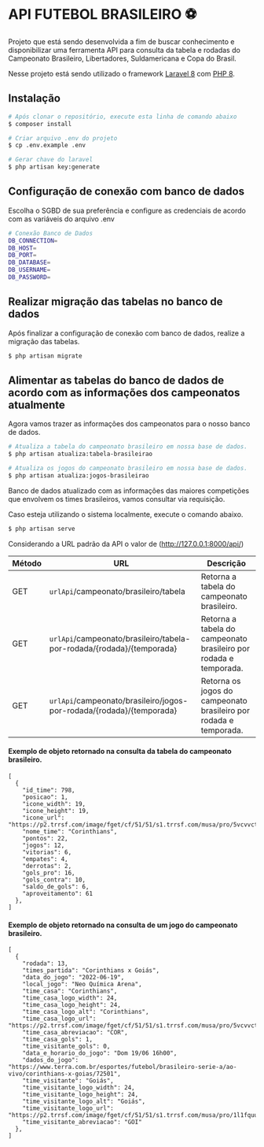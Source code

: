 # API FUTEBOL BRASILEIRO ⚽

Projeto que está sendo desenvolvida a fim de buscar conhecimento e disponibilizar uma ferramenta API para consulta da tabela e rodadas do Campeonato Brasileiro, Libertadores, Suldamericana e Copa do Brasil.

Nesse projeto está sendo utilizado o framework [Laravel 8](https://laravel.com/docs/8.x) com [PHP 8](https://www.php.net/releases/8.0).

## Instalação

```bash
# Após clonar o repositório, execute esta linha de comando abaixo
$ composer install

# Criar arquivo .env do projeto
$ cp .env.example .env

# Gerar chave do laravel
$ php artisan key:generate
```

## Configuração de conexão com banco de dados

Escolha o SGBD de sua preferência e configure as credenciais de acordo com as variáveis do arquivo .env 

```bash
# Conexão Banco de Dados
DB_CONNECTION=
DB_HOST=
DB_PORT=
DB_DATABASE=
DB_USERNAME=
DB_PASSWORD=
```

## Realizar migração das tabelas no banco de dados

Após finalizar a configuração de conexão com banco de dados, realize a migração das tabelas.

```bash
$ php artisan migrate
```

## Alimentar as tabelas do banco de dados de acordo com as informações dos campeonatos atualmente

Agora vamos trazer as informações dos campeonatos para o nosso banco de dados.

```bash
# Atualiza a tabela do campeonato brasileiro em nossa base de dados.
$ php artisan atualiza:tabela-brasileirao

# Atualiza os jogos do campeonato brasileiro em nossa base de dados.
$ php artisan atualiza:jogos-brasileirao
```

Banco de dados atualizado com as informações das maiores competições que envolvem os times brasileiros, vamos consultar via requisição.

Caso esteja utilizando o sistema localmente, execute o comando abaixo.

```bash
$ php artisan serve
```

Considerando a URL padrão da API o valor de (http://127.0.0.1:8000/api/)

| Método | URL | Descrição |
| --- | --- | --- |
| GET | ```urlApi```/campeonato/brasileiro/tabela | Retorna a tabela do campeonato brasileiro. |
| GET | ```urlApi```/campeonato/brasileiro/tabela-por-rodada/{rodada}/{temporada} | Retorna a tabela do campeonato brasileiro por rodada e temporada. |
| GET | ```urlApi```/campeonato/brasileiro/jogos-por-rodada/{rodada}/{temporada} | Retorna os jogos do campeonato brasileiro por rodada e temporada. |

#### Exemplo de objeto retornado na consulta da tabela do campeonato brasileiro.

```code
[
  {
    "id_time": 798,
    "posicao": 1,
    "icone_width": 19,
    "icone_height": 19,
    "icone_url": "https://p2.trrsf.com/image/fget/cf/51/51/s1.trrsf.com/musa/pro/5vcvvctt97r69pfi89v8th577m.png",
    "nome_time": "Corinthians",
    "pontos": 22,
    "jogos": 12,
    "vitorias": 6,
    "empates": 4,
    "derrotas": 2,
    "gols_pro": 16,
    "gols_contra": 10,
    "saldo_de_gols": 6,
    "aproveitamento": 61
  },
]
```

#### Exemplo de objeto retornado na consulta de um jogo do campeonato brasileiro.

```code
[
  {
    "rodada": 13,
    "times_partida": "Corinthians x Goiás",
    "data_do_jogo": "2022-06-19",
    "local_jogo": "Neo Química Arena",
    "time_casa": "Corinthians",
    "time_casa_logo_width": 24,
    "time_casa_logo_height": 24,
    "time_casa_logo_alt": "Corinthians",
    "time_casa_logo_url": "https://p2.trrsf.com/image/fget/cf/51/51/s1.trrsf.com/musa/pro/5vcvvctt97r69pfi89v8th577m.png",
    "time_casa_abreviacao": "COR",
    "time_casa_gols": 1,
    "time_visitante_gols": 0,
    "data_e_horario_do_jogo": "Dom 19/06 16h00",
    "dados_do_jogo": "https://www.terra.com.br/esportes/futebol/brasileiro-serie-a/ao-vivo/corinthians-x-goias/72501",
    "time_visitante": "Goiás",
    "time_visitante_logo_width": 24,
    "time_visitante_logo_height": 24,
    "time_visitante_logo_alt": "Goiás",
    "time_visitante_logo_url": "https://p2.trrsf.com/image/fget/cf/51/51/s1.trrsf.com/musa/pro/1l1fquu71jjbfck687qvikc3l.png",
    "time_visitante_abreviacao": "GOI"
  },
]
```
